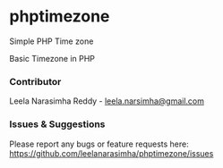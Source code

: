 phptimezone
===========

Simple PHP Time zone

Basic Timezone in PHP


### Contributor
Leela Narasimha Reddy - leela.narsimha@gmail.com

### Issues & Suggestions

Please report any bugs or feature requests here: https://github.com/leelanarasimha/phptimezone/issues

